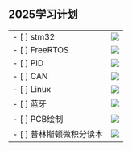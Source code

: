 ## 2025学习计划

|                      |                                       |
|----------------------|---------------------------------------|
|- [ ] stm32            |  ![](https://geps.dev/progress/80)   |
|- [ ] FreeRTOS         |  ![](https://geps.dev/progress/80)   |
|- [ ] PID              |  ![](https://geps.dev/progress/80)   |
|- [ ] CAN              |  ![](https://geps.dev/progress/80)   |
|- [ ] Linux            |  ![](https://geps.dev/progress/80)   |
|- [ ] 蓝牙              |  ![](https://geps.dev/progress/80)   |
|- [ ] PCB绘制           |  ![](https://geps.dev/progress/80)   |
|- [ ] 普林斯顿微积分读本 | ![](https://geps.dev/progress/80)    |

